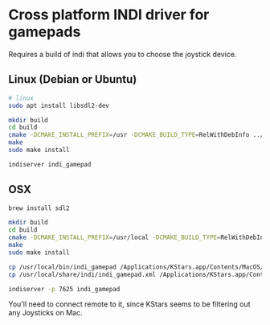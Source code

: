 # Cross platform INDI driver for gamepads

Requires a build of indi that allows you to choose the joystick device.

## Linux (Debian or Ubuntu)

```sh
# linux
sudo apt install libsdl2-dev

mkdir build
cd build
cmake -DCMAKE_INSTALL_PREFIX=/usr -DCMAKE_BUILD_TYPE=RelWithDebInfo ../
make
sudo make install

indiserver indi_gamepad
```

## OSX

```sh
brew install sdl2

mkdir build
cd build
cmake -DCMAKE_INSTALL_PREFIX=/usr/local -DCMAKE_BUILD_TYPE=RelWithDebInfo ../
make
sudo make install

cp /usr/local/bin/indi_gamepad /Applications/KStars.app/Contents/MacOS/indi
cp /usr/local/share/indi/indi_gamepad.xml /Applications/KStars.app/Contents/Resources/DriverSupport

indiserver -p 7625 indi_gamepad
```

You'll need to connect remote to it, since KStars seems to be filtering out any
Joysticks on Mac.
